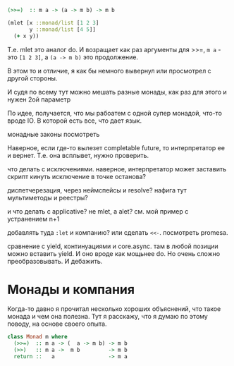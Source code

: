 ```haskell
(>>=)  :: m a -> (a -> m b) -> m b
```

```clojure
(mlet [x ::monad/list [1 2 3]
       y ::monad/list [4 5]]
  (+ x y))
```

Т.е. mlet это аналог do. И возращает как раз аргументы для >>=,
`m a` - это  `[1 2 3]`, а `(a -> m b)` это продолжение.

В этом то и отличие, я как бы немного вывернул или просмотрел с другой стороны.

И судя по всему тут можно мешать разные монады, как раз для этого и нужен 2ой параметр

По идее, получается, что мы рабоатем с одной супер монадой, что-то вроде IO.
В которой есть все, что дает язык.

монадные законы посмотреть

Наверное, если где-то вылезет completable future, то интерпретатор ее и вернет.
Т.е. она всплывет, нужно проверить.

что делать с исключениями. наверное, интерпретатор может заставить скрипт кинуть исключение в точке останова?

диспетчерезация, через неймспейсы и resolve? нафига тут мультиметоды и реестры?

и что делать с applicative? не mlet, а alet?
см. мой пример с устранением n+1


добавлять туда `:let` и компанию? или сделать `<<-`. посмотреть promesa.

сравнение с yield, континуациями и core.async.
там в любой позиции можно вставить yield. И оно вроде как мощьнее do.
Но очень сложно преобразовывать. И дебажить.


# Монады и компания

Когда-то давно я прочитал несколько хороших объяснений, что такое монада и чем она полезна.
Тут я расскажу, что я думаю по этому поводу, на основе своего опыта.






```haskell
class Monad m where
  (>>=)  :: m a -> (  a -> m b) -> m b
  (>>)   :: m a ->  m b         -> m b
  return ::   a                 -> m a
```
